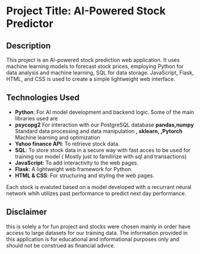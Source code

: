 # Project Title: AI-Powered Stock Predictor
## Description
This project is an AI-powered stock prediction web application. It uses machine learning models to forecast stock prices,
employing Python for data analysis and machine learning,
SQL for data storage.
JavaScript, Flask, HTML, and CSS is used to create a simple lightweight web interface.

## Technologies Used
- **Python**: For AI model development and backend logic. Some of the main libraries used are
- **psycopg2** For interaction with our PostgreSQL database
 **pandas,numpy** Standard data processing and data manipulation
 **, sklearn, ,Pytorch** Machine learning and optimization
- **Yahoo finance API**: To  retrieve stock data.
- **SQL**: To store stock data in a secure way with fast acces to be used for training our model ( Mostly just to familirize with sql and transactions)
- **JavaScript**: To add interactivity to the web pages.
- **Flask**: A lightweight web framework for Python.
- **HTML & CSS**: For structuring and styling the web pages.

 Each stock is evaluted based on a model developed with a recurrant neural network whih utilizes past performance to predict next day performance.
 
## Disclaimer
this is solely a for fun project and stocks were chosen mainly in order have 
access to large datasets for our training data.
The information provided in this application is for educational and informational purposes only 
and should not be construed as financial advice.
